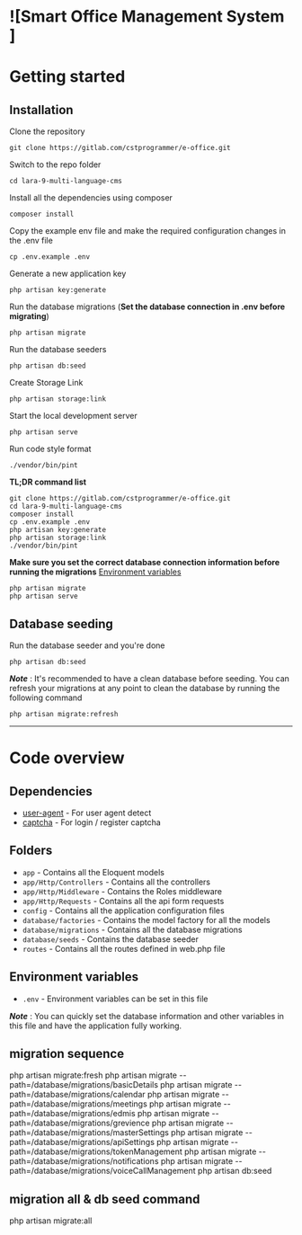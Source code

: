 # ![Smart Office Management System ]

# Getting started

## Installation

Clone the repository

    git clone https://gitlab.com/cstprogrammer/e-office.git

Switch to the repo folder

    cd lara-9-multi-language-cms
Install all the dependencies using composer

    composer install

Copy the example env file and make the required configuration changes in the .env file

    cp .env.example .env

Generate a new application key

    php artisan key:generate


Run the database migrations (**Set the database connection in .env before migrating**)

    php artisan migrate

Run the database seeders

    php artisan db:seed

Create Storage Link

    php artisan storage:link

Start the local development server

    php artisan serve

Run code style format

    ./vendor/bin/pint

**TL;DR command list**

    git clone https://gitlab.com/cstprogrammer/e-office.git
    cd lara-9-multi-language-cms
    composer install
    cp .env.example .env
    php artisan key:generate
    php artisan storage:link
    ./vendor/bin/pint

**Make sure you set the correct database connection information before running the migrations** [Environment variables](#environment-variables)

    php artisan migrate
    php artisan serve

## Database seeding

Run the database seeder and you're done

    php artisan db:seed

***Note*** : It's recommended to have a clean database before seeding. You can refresh your migrations at any point to clean the database by running the following command

    php artisan migrate:refresh


----------

# Code overview

## Dependencies

- [user-agent](https://packagist.org/packages/jenssegers/agent) - For user agent detect
- [captcha](https://github.com/mewebstudio/captcha) - For login / register captcha

## Folders

- `app` - Contains all the Eloquent models
- `app/Http/Controllers` - Contains all the  controllers
- `app/Http/Middleware` - Contains the Roles  middleware
- `app/Http/Requests` - Contains all the api form requests
- `config` - Contains all the application configuration files
- `database/factories` - Contains the model factory for all the models
- `database/migrations` - Contains all the database migrations
- `database/seeds` - Contains the database seeder
- `routes` - Contains all the  routes defined in web.php file

## Environment variables

- `.env` - Environment variables can be set in this file

***Note*** : You can quickly set the database information and other variables in this file and have the application fully working.

## migration sequence
php artisan migrate:fresh
php artisan migrate --path=/database/migrations/basicDetails
php artisan migrate --path=/database/migrations/calendar
php artisan migrate --path=/database/migrations/meetings
php artisan migrate --path=/database/migrations/edmis
php artisan migrate --path=/database/migrations/grevience
php artisan migrate --path=/database/migrations/masterSettings
php artisan migrate --path=/database/migrations/apiSettings
php artisan migrate --path=/database/migrations/tokenManagement
php artisan migrate --path=/database/migrations/notifications
php artisan migrate --path=/database/migrations/voiceCallManagement
php artisan db:seed


## migration all & db seed command
php artisan migrate:all
